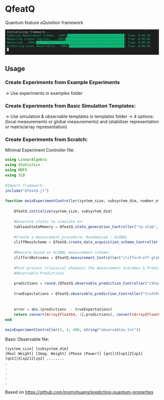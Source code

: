 # QfeatQ

Quantum feature aQuisition framework

![](Banner.png)
## Usage

### Create Experiments from Example Experiments
-> Use experiments in examples folder

### Create Experiments from Basic Simulation Templates:
-> Use simulation & observable templates in templates folder
-> 4 options: (local measurements or global measurements) and (stabilizer representation or matrix/array representation)

### Create Experiments from Scratch: 
Minimal Experiment Controller file:

```julia
using LinearAlgebra
using Statistics
using HDF5
using JLD

#Import framework:
include("QfeatQ.jl")

function mainExperimentController(system_size, subsystem_dim, number_of_measurements,  observableFile="observables.txt")

    QfeatQ.initialize(system_size, subsystem_dim)
    
    #Generate states to simulate on:
    tableauStateMemory = QfeatQ.state_generation_Controller("rp-stab", system_size, subsystem_dim, "systemState.txt")
    
    #Create a measurement_procedure: Randomized : GLOBAL
    cliffMeasScheme = QfeatQ.create_data_acquisition_scheme_Controller("rc", number_of_measurements, system_size,subsystem_dim, observableFile, false)

    #Measure based on GLOBAL measurement scheme:
    cliffordOutcomes = QfeatQ.measurement_Controller("clifford-eff-global", true, system_size,subsystem_dim, cliffMeasScheme, tableauStateMemory)
    
    #Post-process (classical shadows) the measurement outcomes & Predict observables
    #Observable Predictions
    
    predictions = round.(QfeatQ.observable_prediction_Controller("cShadowClifford-stab", "lo", system_size, subsystem_dim, observableFile, cliffordOutcomes, cliffMeasScheme) ,digits=10)

    trueExpectations = QfeatQ.observable_prediction_Controller("truthPauli", "o-eff", system_size,subsystem_dim, observableFile, nothing, cliffMeasScheme, stateCopy)


    error = abs.(predictions .- trueExpectations)
    return convert(Array{Float64, 1},predictions), convert(Array{Float64, 1},truePredictionArray), convert(Array{Float64, 1}, error)
end

mainExperimentController(3, 4, 400, string("observables.txt"))

```

Basic Observable file:
```
[system_size] [subsystem_dim]
[Real Weight] [Imag. Weight] [Phase (Power)] [qn1]|X[xp1]Z[zp1] [qn2]|X[xp2]Z[zp2] ........
.
.
.
.
.
```

Based on https://github.com/momohuang/predicting-quantum-properties
